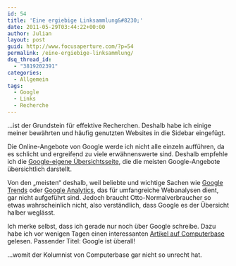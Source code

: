 ```yaml
---
id: 54
title: 'Eine ergiebige Linksammlung&#8230;'
date: 2011-05-29T03:44:22+00:00
author: Julian
layout: post
guid: http://www.focusaperture.com/?p=54
permalink: /eine-ergiebige-linksammlung/
dsq_thread_id:
  - "3819202391"
categories:
  - Allgemein
tags:
  - Google
  - Links
  - Recherche
---
```

&#8230;ist der Grundstein für effektive Recherchen. Deshalb habe ich einige meiner bewährten und häufig genutzten Websites in die Sidebar eingefügt.

Die Online-Angebote von Google werde ich nicht alle einzeln aufführen, da es schlicht und ergreifend zu viele erwähnenswerte sind. Deshalb empfehle ich die <a href="http://www.google.de/intl/de/options/" target="_blank">Google-eigene Übersichtsseite</a>, die die meisten Google-Angebote übersichtlich darstellt.

Von den &#8222;meisten&#8220; deshalb, weil beliebte und wichtige Sachen wie <a href="http://www.google.de/trends" target="_blank">Google Trends</a> oder <a href="http://www.google.com/intl/de/analytics/" target="_blank">Google Analytics</a>, das für umfangreiche Webanalysen dient, gar nicht aufgeführt sind. Jedoch braucht Otto-Normalverbraucher so etwas wahrscheinlich nicht, also verständlich, dass Google es der Übersicht halber weglässt.

Ich merke selbst, dass ich gerade nur noch über Google schreibe. Dazu habe ich vor wenigen Tagen einen interessanten <a href="http://www.computerbase.de/artikel/handys/2011/kolumne-google-ist-ueberall/" target="_blank">Artikel auf Computerbase</a> gelesen. Passender Titel: Google ist überall!

&#8230;womit der Kolumnist von Computerbase gar nicht so unrecht hat.